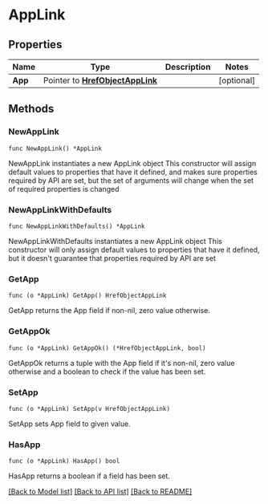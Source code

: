 # AppLink

## Properties

Name | Type | Description | Notes
------------ | ------------- | ------------- | -------------
**App** | Pointer to [**HrefObjectAppLink**](HrefObjectAppLink.md) |  | [optional] 

## Methods

### NewAppLink

`func NewAppLink() *AppLink`

NewAppLink instantiates a new AppLink object
This constructor will assign default values to properties that have it defined,
and makes sure properties required by API are set, but the set of arguments
will change when the set of required properties is changed

### NewAppLinkWithDefaults

`func NewAppLinkWithDefaults() *AppLink`

NewAppLinkWithDefaults instantiates a new AppLink object
This constructor will only assign default values to properties that have it defined,
but it doesn't guarantee that properties required by API are set

### GetApp

`func (o *AppLink) GetApp() HrefObjectAppLink`

GetApp returns the App field if non-nil, zero value otherwise.

### GetAppOk

`func (o *AppLink) GetAppOk() (*HrefObjectAppLink, bool)`

GetAppOk returns a tuple with the App field if it's non-nil, zero value otherwise
and a boolean to check if the value has been set.

### SetApp

`func (o *AppLink) SetApp(v HrefObjectAppLink)`

SetApp sets App field to given value.

### HasApp

`func (o *AppLink) HasApp() bool`

HasApp returns a boolean if a field has been set.


[[Back to Model list]](../README.md#documentation-for-models) [[Back to API list]](../README.md#documentation-for-api-endpoints) [[Back to README]](../README.md)


